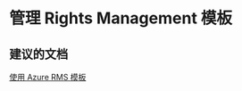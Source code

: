 <properties
    pageTitle="managing rights management templates"
    description="管理 Rights Management 模板"
    service="microsoft.rightsmanagement"
    resource="rightsmanagement"
    authors="aashu"
    displayOrder=""
    selfHelpType="generic"
    supportTopicIds="32335891"
    resourceTags=""
    productPesIds="14997"
    cloudEnvironments="public"
/>


# 管理 Rights Management 模板

## **建议的文档**
[使用 Azure RMS 模板](https://technet.microsoft.com/en-US/library/dn642472.aspx)



<!--HONumber=Jul16_HO4-->


